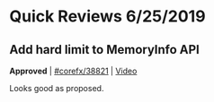 # Quick Reviews 6/25/2019

## Add hard limit to MemoryInfo API

**Approved** | [#corefx/38821](https://github.com/dotnet/corefx/issues/38821#issuecomment-505662309) | [Video](https://www.youtube.com/watch?v=1k-niYNMo4w&t=0h0m0s)

Looks good as proposed.
